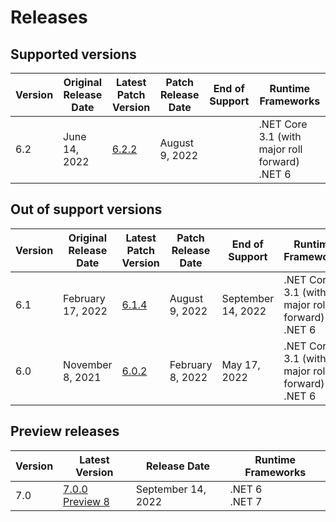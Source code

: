 # Releases

## Supported versions

| Version | Original Release Date | Latest Patch Version | Patch Release Date | End of Support | Runtime Frameworks |
|---|---|---|---|---|---|
| 6.2 | June 14, 2022 | [6.2.2](https://github.com/dotnet/dotnet-monitor/blob/main/documentation/releaseNotes/releaseNotes.v6.2.2.md) | August 9, 2022 |  | .NET Core 3.1 (with major roll forward)<br/>.NET 6 |

## Out of support versions

| Version | Original Release Date | Latest Patch Version | Patch Release Date | End of Support | Runtime Frameworks |
|---|---|---|---|---|---|
| 6.1 | February 17, 2022 | [6.1.4](https://github.com/dotnet/dotnet-monitor/blob/main/documentation/releaseNotes/releaseNotes.v6.1.4.md) | August 9, 2022 |  September 14, 2022 | .NET Core 3.1 (with major roll forward)<br/>.NET 6 |
| 6.0 | November 8, 2021 | [6.0.2](https://github.com/dotnet/dotnet-monitor/blob/main/documentation/releaseNotes/releaseNotes.v6.0.2.md) | February 8, 2022 | May 17, 2022 | .NET Core 3.1 (with major roll forward)<br/>.NET 6 |

## Preview releases

| Version  | Latest Version | Release Date | Runtime Frameworks |
|---|---|---|---|
| 7.0 | [7.0.0 Preview 8](https://github.com/dotnet/dotnet-monitor/blob/main/documentation/releaseNotes/releaseNotes.v7.0.0-preview.8.22457.4.md) | September 14, 2022 | .NET 6<br/>.NET 7 |
